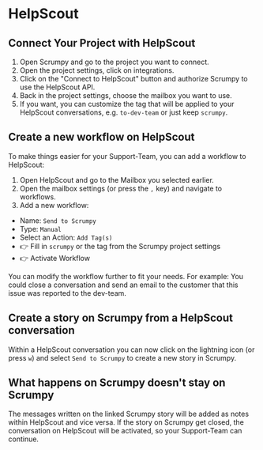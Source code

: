 # HelpScout

## Connect Your Project with HelpScout

1. Open Scrumpy and go to the project you want to connect.
2. Open the project settings, click on integrations.
3. Click on the "Connect to HelpScout" button and authorize Scrumpy to use the HelpScout API.
4. Back in the project settings, choose the mailbox you want to use.
5. If you want, you can customize the tag that will be applied to your HelpScout conversations, e.g. `to-dev-team` or just keep `scrumpy`.

## Create a new workflow on HelpScout

To make things easier for your Support-Team, you can add a workflow to HelpScout:

1. Open HelpScout and go to the Mailbox you selected earlier.
2. Open the mailbox settings (or press the `,` key) and navigate to workflows. 
3. Add a new workflow:

* Name: `Send to Scrumpy`
* Type: `Manual`
* Select an Action: `Add Tag(s)`
* 👉 Fill in `scrumpy` or the tag from the Scrumpy project settings
* 👉 Activate Workflow

You can modify the workflow further to fit your needs. For example: You could close a conversation and send an email to the customer that this issue was reported to the dev-team.

## Create a story on Scrumpy from a HelpScout conversation

Within a HelpScout conversation you can now click on the lightning icon (or press `w`) and select `Send to Scrumpy` to create a new story in Scrumpy.

## What happens on Scrumpy doesn't stay on Scrumpy

The messages written on the linked Scrumpy story will be added as notes within HelpScout and vice versa. If the story on Scrumpy get closed, the conversation on HelpScout will be activated, so your Support-Team can continue.
